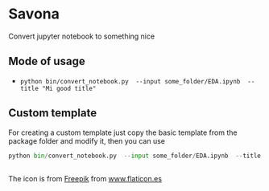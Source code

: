 # Savona
Convert jupyter notebook to something nice

## Mode of usage
* `python bin/convert_notebook.py  --input some_folder/EDA.ipynb  --title "Mi good title"`

## Custom template
For creating a custom template just copy the basic template from the package folder and modify it, then you can use

```python
python bin/convert_notebook.py  --input some_folder/EDA.ipynb  --title "Mi good title" --theme /home/user/custom_template/
```

## 
The icon is from
<a href="https://www.flaticon.es/autores/freepik" title="Freepik">Freepik</a> from <a href="https://www.flaticon.es/" title="Flaticon"> www.flaticon.es</a>

